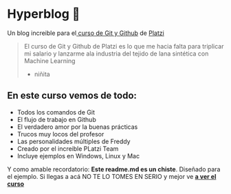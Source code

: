 # Hyperblog :green_heart:
Un blog increible para el[ curso de Git y Github](https://platzi.com/clases/git-github/) de [Platzi](https://platzi.com/ "Platzi")
> El curso de Git y Github de Platzi es lo que me hacia falta para triplicar mi salario y lanzarme ala industria del tejido de lana sintética con Machine Learning
> - niñita


## En este curso vemos de todo:
* Todos los comandos de Git
* El flujo de trabajo en Github
* El verdadero amor por la buenas prácticas
* Trucos muy locos del profesor 
* Las personalidades múltiples de Freddy
* Creado por el increible PLatzi Team
* Incluye ejemplos en Windows, Linux y Mac

Y como amable recordatorio: **Este readme.md es un chiste**. Diseñado para el ejemplo. Si llegas a acá NO TE LO TOMES EN SERIO y mejor ve [**a ver el curso**]("https://platzi.com/clases/git-github/")